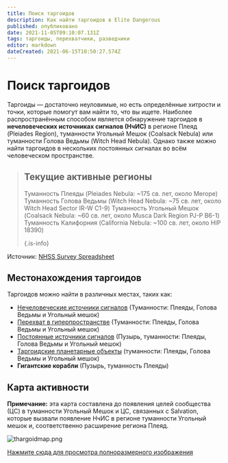 ```yaml
---
title: Поиск таргоидов
description: Как найти таргоидов в Elite Dangerous
published: опубликовано
date: 2021-11-05T09:10:07.131Z
tags: таргоиды, перехватчики, разведчики
editor: markdown
dateCreated: 2021-06-15T10:50:27.574Z
---
```


# Поиск таргоидов
Таргоиды — достаточно неуловимые, но есть определённые хитрости и точки, которые помогут вам найти то, что вы ищете. Наиболее распространённым способом является обнаружение таргоидов в **нечеловеческих источниках сигналов (НчИС)** в регионе Плеяд (Pleiades Region), туманности Угольный Мешок (Coalsack Nebula) или туманности Голова Ведьмы (Witch Head Nebula). Однако также можно найти таргоидов в нескольких постоянных сигналах во всём человеческом пространстве.

> ## Текущие активные регионы
> 
> Туманность Плеяды (Pleiades Nebula: ~175 св. лет, около Merope) Туманность Голова Ведьмы (Witch Head Nebula: ~75 св. лет, около Witch Head Sector IR-W C1-9) Туманность Угольный Мешок (Coalsack Nebula: ~60 св. лет, около Musca Dark Region PJ-P B6-1) Туманность Калифорния (California Nebula: ~100 св. лет, около HIP 18390) 
> 
> {.is-info}

Источник: [NHSS Survey Spreadsheet](https://docs.google.com/spreadsheets/d/1DhDTU3SLvmoNjBb_Ymy-S6RV1DsYztPRiULh1zR26lA/edit#gid=0)

## Местонахождения таргоидов

Таргоидов можно найти в различных местах, таких как:
- [Нечеловеческие источники сигналов](/en/nhss) (Туманности: Плеяды, Голова Ведьмы и Угольный мешок)
- [Перехват в гиперпространстве](/en/hyperdictions) (Туманности: Плеяды, Голова Ведьмы и Угольный мешок)
- [Постоянные источники сигналов](/en/static-signals) (Пузырь, туманности: Плеяды, Голова Ведьмы и Угольный мешок)
- [Таргоидские планетарные объекты](https://canonn.science/codex/the-unknown-structure/?highlight=structure) (туманности: Плеяды, Голова Ведьмы и Угольный мешок)
- **Гигантские корабли** (Пузырь, туманность Плеяды)

## Карта активности
**Примечание:** эта карта составлена до появления целей сообщества (ЦС) в туманности Угольный Мешок и ЦС, связанных с Salvation, которые вызвали появление НчИС в регионе туманности Угольный мешок и, соответственно расширение региона Плеяд.

![thargoidmap.png](/img/thargoidmap.png)

[Нажмите сюда для просмотра полноразмерного изображения](https://cdn.discordapp.com/attachments/625989888432537611/854310144946208808/Thargoid_Activity_Map_v0.5.png)
